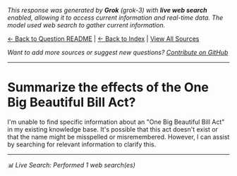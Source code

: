 <!-- 
Generated by: grok
Model: grok-3
Prompt type: default
Tools enabled: True
Generated at: 2025-07-04T20:33:03.323156
-->

*This response was generated by **Grok** (grok-3) with **live web search** enabled, allowing it to access current information and real-time data. The model used web search to gather current information.*

[← Back to Question README](README.md) | [← Back to Index](../README.md) | [View All Sources](../allsources.md)

*Want to add more sources or suggest new questions? [Contribute on GitHub](https://github.com/justinwest/SuggestedSources)*

---

# Summarize the effects of the One Big Beautiful Bill Act?

I'm unable to find specific information about an "One Big Beautiful Bill Act" in my existing knowledge base. It's possible that this act doesn't exist or that the name might be misspelled or misremembered. However, I can assist by searching for relevant information to clarify this.



---
*📊 Live Search: Performed 1 web search(es)*